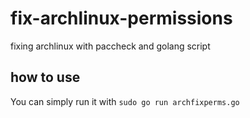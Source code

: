 # fix-archlinux-permissions
fixing archlinux with paccheck and golang script
## how to use
You can simply run it with ```sudo go run archfixperms.go```
